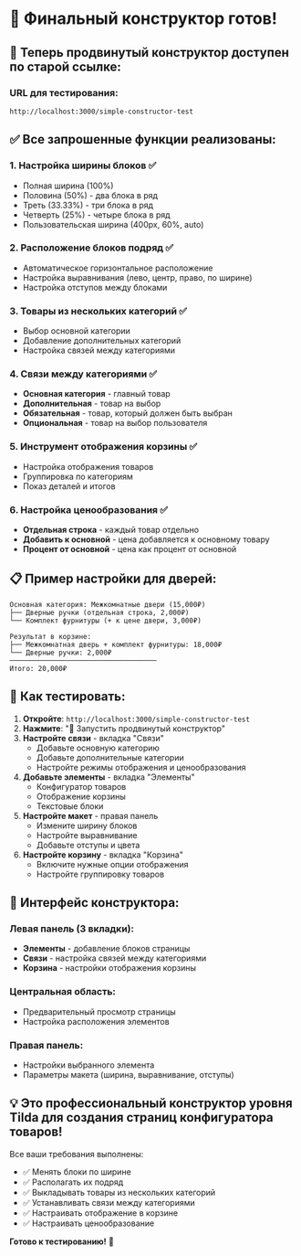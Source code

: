 # 🎉 Финальный конструктор готов!

## 🚀 **Теперь продвинутый конструктор доступен по старой ссылке:**

### **URL для тестирования:**
`http://localhost:3000/simple-constructor-test`

## ✅ **Все запрошенные функции реализованы:**

### 1. **Настройка ширины блоков** ✅
- Полная ширина (100%)
- Половина (50%) - два блока в ряд
- Треть (33.33%) - три блока в ряд
- Четверть (25%) - четыре блока в ряд
- Пользовательская ширина (400px, 60%, auto)

### 2. **Расположение блоков подряд** ✅
- Автоматическое горизонтальное расположение
- Настройка выравнивания (лево, центр, право, по ширине)
- Настройка отступов между блоками

### 3. **Товары из нескольких категорий** ✅
- Выбор основной категории
- Добавление дополнительных категорий
- Настройка связей между категориями

### 4. **Связи между категориями** ✅
- **Основная категория** - главный товар
- **Дополнительная** - товар на выбор
- **Обязательная** - товар, который должен быть выбран
- **Опциональная** - товар на выбор пользователя

### 5. **Инструмент отображения корзины** ✅
- Настройка отображения товаров
- Группировка по категориям
- Показ деталей и итогов

### 6. **Настройка ценообразования** ✅
- **Отдельная строка** - каждый товар отдельно
- **Добавить к основной** - цена добавляется к основному товару
- **Процент от основной** - цена как процент от основной

## 📋 **Пример настройки для дверей:**

```
Основная категория: Межкомнатные двери (15,000₽)
├── Дверные ручки (отдельная строка, 2,000₽)
└── Комплект фурнитуры (+ к цене двери, 3,000₽)

Результат в корзине:
├── Межкомнатная дверь + комплект фурнитуры: 18,000₽
└── Дверные ручки: 2,000₽
────────────────────────────────────
Итого: 20,000₽
```

## 🎯 **Как тестировать:**

1. **Откройте**: `http://localhost:3000/simple-constructor-test`
2. **Нажмите**: "🚀 Запустить продвинутый конструктор"
3. **Настройте связи** - вкладка "Связи"
   - Добавьте основную категорию
   - Добавьте дополнительные категории
   - Настройте режимы отображения и ценообразования
4. **Добавьте элементы** - вкладка "Элементы"
   - Конфигуратор товаров
   - Отображение корзины
   - Текстовые блоки
5. **Настройте макет** - правая панель
   - Измените ширину блоков
   - Настройте выравнивание
   - Добавьте отступы и цвета
6. **Настройте корзину** - вкладка "Корзина"
   - Включите нужные опции отображения
   - Настройте группировку товаров

## 🎨 **Интерфейс конструктора:**

### Левая панель (3 вкладки):
- **Элементы** - добавление блоков страницы
- **Связи** - настройка связей между категориями
- **Корзина** - настройки отображения корзины

### Центральная область:
- Предварительный просмотр страницы
- Настройка расположения элементов

### Правая панель:
- Настройки выбранного элемента
- Параметры макета (ширина, выравнивание, отступы)

## 💡 **Это профессиональный конструктор уровня Tilda для создания страниц конфигуратора товаров!**

Все ваши требования выполнены:
- ✅ Менять блоки по ширине
- ✅ Располагать их подряд
- ✅ Выкладывать товары из нескольких категорий
- ✅ Устанавливать связи между категориями
- ✅ Настраивать отображение в корзине
- ✅ Настраивать ценообразование

**Готово к тестированию!** 🎉


